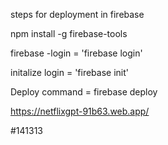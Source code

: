 steps for deployment in firebase

npm install -g firebase-tools

firebase -login = 'firebase login'

initalize login = 'firebase init'

Deploy command = firebase deploy

https://netflixgpt-91b63.web.app/

#141313